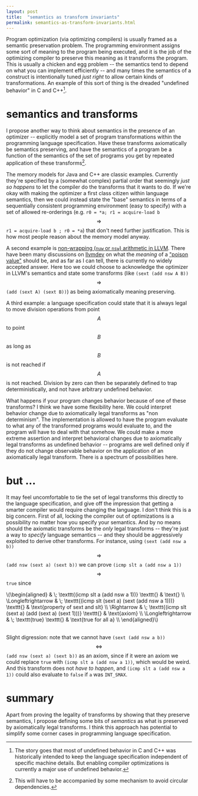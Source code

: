 ```yaml
---
layout: post
title:  "semantics as transform invariants"
permalink: semantics-as-transform-invariants.html
---
```


Program optimization (via optimizing compilers) is usually framed as a
semantic preservation problem.  The programming environment assigns
some sort of meaning to the program being executed, and it is the job
of the optimizing compiler to preserve this meaning as it transforms
the program.  This is usually a chicken and egg problem -- the
semantics tend to depend on what you can implement efficiently -- and
many times the semantics of a construct is intentionally tuned *just
right* to allow certain kinds of transformations.  An example of this
sort of thing is the dreaded "undefined behavior" in C and C++[^hist].

[^hist]: The story goes that most of undefined behavior in C and C++
    was historically intended to keep the language specification
    independent of specific machine details.  But enabling compiler
    optimizations is currently a major use of undefined behavior.

# semantics and transforms

I propose another way to think about semantics in the presence of an
optimizer -- explicitly model a set of program transformations within
the programming language specification.  Have these transforms
axiomatically be semantics preserving, and have the semantics of a
program be a function of the semantics of the set of programs you get
by repeated application of these transforms[^self].

[^self]: This will have to be accompanied by some mechanism to avoid
    circular dependencies.

The memory models for Java and C++ are classic examples.  Currently
they're specified by a (somewhat complex) partial order that seemingly
*just so happens* to let the compiler do the transforms that it wants
to do.  If we're okay with making the optimizer a first class citizen
within language semantics, then we could instead state the "base"
semantics in terms of a sequentially consistent programming
environment (easy to specify) with a set of allowed re-orderings
(e.g. `r0 = *a; r1 = acquire-load b` $$\Rightarrow$$ `r1 =
acquire-load b ; r0 = *a`) that don't need further justification.
This is how most people reason about the memory model anyway.

A second example is [non-wrapping (`nuw` or `nsw`) arithmetic in
LLVM][arithmetic].  There have been many discussions on
[llvmdev][llvmdev] on what the *meaning* of a ["poison value"][poison]
should be, and as far as I can tell, there is currently no widely
accepted answer.  Here too we could choose to acknowledge the
optimizer in LLVM's semantics and state some transforms (like `(sext
(add nsw A B))` $$\Rightarrow$$ `(add (sext A) (sext B))`) as being
axiomatically meaning preserving.

A third example: a language specification could state that it is
always legal to move division operations from point $$A$$ to point
$$B$$ as long as $$B$$ is not reached if $$A$$ is not reached.
Division by zero can then be separately defined to trap
deterministically, and not have arbitrary undefined behavior.

[llvmdev]: http://lists.cs.uiuc.edu/pipermail/llvmdev/

What happens if your program changes behavior because of one of these
transforms?  I think we have some flexibility here.  We could
interpret behavior change due to axiomatically legal transforms as
"non determinism".  The implementation is allowed to have the program
evaluate to what any of the transformed programs would evaluate to,
and the program will have to deal with that somehow.  We could make a
more extreme assertion and interpret behavioral changes due to
axiomatically legal transforms as undefined behavior -- programs are
well defined only if they do not change observable behavior on the
application of an axiomatically legal transform.  There is a spectrum
of possibilities here.

# but ...

It may feel uncomfortable to tie the set of legal transforms this
directly to the language specification, and give off the impression
that getting a smarter compiler would require changing the language.
I don't think this is a big concern.  First of all, locking the
compiler out of optimizations is a possibility no matter how you
specify your semantics.  And by no means should the axiomatic
transforms be the *only* legal transforms -- they're just a way to
*specify* language semantics -- and they should be aggressively
exploited to derive other transforms.  For instance, using `(sext (add
nsw a b))` $$\Rightarrow$$ `(add nsw (sext a) (sext b))` we can prove
`(icmp slt a (add nsw a 1))` $$\Rightarrow$$ `true` since

<div>
\(\begin{aligned}
                    &amp; \; \texttt{(icmp slt a (add nsw a 1))} \texttt{} &amp; \text{} \\
\Longleftrightarrow &amp; \; \texttt{(icmp slt (sext a) (sext (add nsw a 1)))} \texttt{} &amp; \text{property of sext and slt} \\
\Rightarrow &amp; \; \texttt{(icmp slt (sext a) (add (sext a) (sext 1)))} \texttt{} &amp; \text{axiom} \\
\Longleftrightarrow &amp; \; \texttt{true} \texttt{} &amp; \text{true for all a} \\
\end{aligned}\)
</div>
<div>&nbsp;</div>

Slight digression: note that we cannot have `(sext (add nsw a b))`
$$\Longleftrightarrow$$ `(add nsw (sext a) (sext b))` as an axiom,
since if it were an axiom we could replace `true` with `(icmp slt a
(add nsw a 1))`, which would be weird.  And this transform does not
*have to happen*, and `(icmp slt a (add nsw a 1))` could also evaluate
to `false` if `a` was `INT_SMAX`.

# summary

Apart from proving the legality of transforms by showing that they
preserve semantics, I propose defining some bits of *semantics* as
what is preserved by axiomatically legal transforms.  I think this
approach has potential to simplify some corner cases in programming
language specification.

[poison]: http://llvm.org/docs/LangRef.html#poison-values
[arithmetic]: http://llvm.org/docs/LangRef.html#id51
